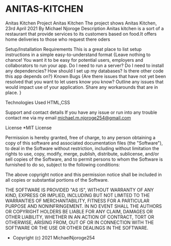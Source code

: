 # ANITAS-KITCHEN
Anitas Kitchen Project 
Anitas Kitchen
The project shows Anitas Kitchen, 23rd April 2021
By Michael Njoroge
Description
Anitas kitchen is a sort of a restaurant that provide services to its customers based on food.It offers home deliveries to those who request there oders

Setup/Installation Requirements
This is a great place
to list setup instructions
in a simple
easy-to-understand
format {Leave nothing to chance! You want it to be easy for potential users, employers and collaborators to run your app. Do I need to run a server? Do I need to install any dependencies? How should I set up my databases? Is there other code this app depends on?}
Known Bugs
{Are there issues that have not yet been resolved that you want to let users know you know? Outline any issues that would impact use of your application. Share any workarounds that are in place. }

Technologies Used
HTML,CSS

Support and contact details
If you have any issue or run into any trouble contact me via my email michael.m.njoroge254@gmail.com

License
*MIT License

Permission is hereby granted, free of charge, to any person obtaining a copy of this software and associated documentation files (the "Software"), to deal in the Software without restriction, including without limitation the rights to use, copy, modify, merge, publish, distribute, sublicense, and/or sell copies of the Software, and to permit persons to whom the Software is furnished to do so, subject to the following conditions:

The above copyright notice and this permission notice shall be included in all copies or substantial portions of the Software.

THE SOFTWARE IS PROVIDED "AS IS", WITHOUT WARRANTY OF ANY KIND, EXPRESS OR IMPLIED, INCLUDING BUT NOT LIMITED TO THE WARRANTIES OF MERCHANTABILITY, FITNESS FOR A PARTICULAR PURPOSE AND NONINFRINGEMENT. IN NO EVENT SHALL THE AUTHORS OR COPYRIGHT HOLDERS BE LIABLE FOR ANY CLAIM, DAMAGES OR OTHER LIABILITY, WHETHER IN AN ACTION OF CONTRACT, TORT OR OTHERWISE, ARISING FROM, OUT OF OR IN CONNECTION WITH THE SOFTWARE OR THE USE OR OTHER DEALINGS IN THE SOFTWARE.
* Copyright (c) 2021 MichaelNjoroge254
